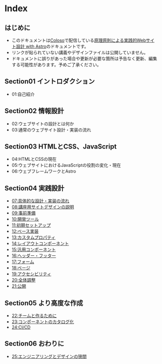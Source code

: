 Index
==

## はじめに

- このドキュメントは[Coloso](https://coloso.jp/)で配信している[原理原則による実践的Webサイト設計 with Astro](https://coloso.jp/programming/productdesigner-kogiso-jp)のドキュメントです。
- リンクが貼られていない講義やデザインファイルは公開していません。
- ドキュメントに誤りがあった場合や更新が必要な箇所は予告なく更新、編集する可能性があります。予めご了承ください。

## Section01 イントロダクション

- 01:自己紹介

## Section02 情報設計

- 02:ウェブサイトの設計とは何か
- 03:通常のウェブサイト設計・実装の流れ

## Section03 HTMLとCSS、JavaScript

- 04:HTMLとCSSの現在
- 05:ウェブサイトにおけるJavaScriptの役割の変化・現在
- 06:ウェブフレームワークとAstro

## Section04 実践設計

- [07:具体的な設計・実装の流れ](section04/07.md)
- [08:講座用サイトデザインの説明](section04/08.md)
- [09:事前準備](section04/09.md)
- [10:開発ツール](section04/10.md)
- [11:初期セットアップ](section04/11.md)
- [12:ベース実装](section04/12.md)
- [13:カスタムプロパティ](section04/13.md)
- [14:レイアウトコンポーネント](section04/14.md)
- [15:汎用コンポーネント](section04/15.md)
- [16:ヘッダー・フッター](section04/16.md)
- [17:フォーム](section04/17.md)
- [18:ページ](section04/18.md)
- [19:アクセシビリティ](section04/19.md)
- [20:全体調整](section04/20.md)
- [21:公開](section04/21.md)

## Section05 より高度な作成

- [22:チームと作るために](section05/22.md)
- [23:コンポーネントのカタログ化](section05/23.md)
- [24:CI/CD](section05/24.md)

## Section06 おわりに

- [25:エンジニアリングとデザインの狭間](section06/25.md)
